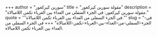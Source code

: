 +++
author = "سورين كيركغور"
title = "مقولة سورين كيركغور"
description = "مقولة سورين كيركغور: في الجزء السفلي من العداء بين الغرباء تكمن اللامبالاة."
quote = '''في الجزء السفلي من العداء بين الغرباء تكمن اللامبالاة.''' 
slug = "في-الجزء-السفلي-من-العداء-بين-الغرباء-تكمن-اللامبالاة"
+++
في الجزء السفلي من العداء بين الغرباء تكمن اللامبالاة.
